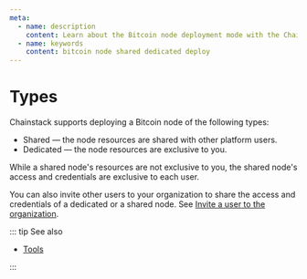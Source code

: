 ```yaml
---
meta:
  - name: description
    content: Learn about the Bitcoin node deployment mode with the Chainstack managed blockchain services. Deploy a dedicated or a shared node.
  - name: keywords
    content: bitcoin node shared dedicated deploy
---
```


# Types

Chainstack supports deploying a Bitcoin node of the following types:

* Shared — the node resources are shared with other platform users.
* Dedicated — the node resources are exclusive to you.

While a shared node's resources are not exclusive to you, the shared node's access and credentials are exclusive to each user.

You can also invite other users to your organization to share the access and credentials of a dedicated or a shared node. See [Invite a user to the organization](/platform/invite-a-user-to-the-organization).

::: tip See also

* [Tools](/operations/bitcoin/tools)

:::
